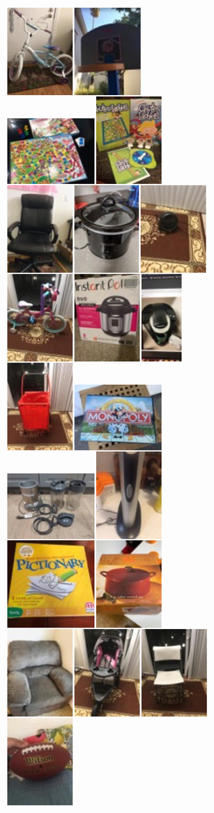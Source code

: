 ![](girls_bike.jpg)
![](basketball_hoop.jpg)
![](candy_land.jpg)
![](chutes_ladders.jpg)
![](computer_chair.jpg)
![](crock-pot.jpg)
![](Honeywell_fan.jpg)
![](Huffy_kids_bike.jpg)
![](instant_pot.jpg)
![](keurig_coffee.jpg)
![](laundry_carrier.jpg)
![](monopoly.jpg)
![](nutribullet.jpg)
![](oster_wine_opener.jpg)
![](pictionary.jpg)
![](pot.jpg)
![](recliner.jpg)
![](stroller.jpg)
![](white_chair.jpg)
![](wilson_nfl_ball.jpg)



